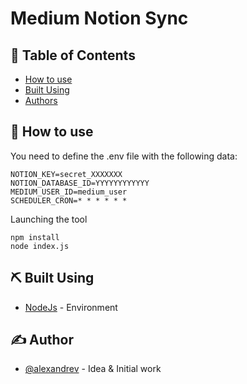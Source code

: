# Medium Notion Sync

## 📝 Table of Contents

- [How to use](#how_to_use)
- [Built Using](#built_using)
- [Authors](#authors)

## 🏁 <span id="how_to_use">How to use </span>

You need to define the .env file with the following data:

```
NOTION_KEY=secret_XXXXXXX
NOTION_DATABASE_ID=YYYYYYYYYYYY
MEDIUM_USER_ID=medium_user
SCHEDULER_CRON=* * * * * * 
```


Launching the tool

```
npm install
node index.js
```


## ⛏️ <span id="built_using">Built Using</span>

- [NodeJs](https://nodejs.org/en/) -  Environment

## ✍️ <span id="authors">Author</span>

- [@alexandrev](https://github.com/alexandrev) - Idea & Initial work